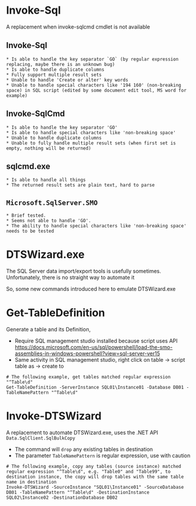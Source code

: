 # Invoke-Sql
A replacement when invoke-sqlcmd cmdlet is not available

## Invoke-Sql
    * Is able to handle the key separator `GO` (by regular expression replacing, maybe there is an unknown bug)
    * Is able to handle duplicate columns
    * Fully support multiple result sets
    * Unable to handle 'Create or alter' key words
    * Unable to handle special characters like '194 160' (non-breaking space) in SQL script (edited by some document edit tool, MS word for example)

## Invoke-SqlCmd
    * Is able to handle the key separator 'GO'
    * Is able to handle special characters like 'non-breaking space'
    * Unable to handle duplicate columns
    * Unable to fully handle multiple result sets (when first set is empty, nothing will be returned)

## sqlcmd.exe
    * Is able to handle all things
    * The returned result sets are plain text, hard to parse

## `Microsoft.SqlServer.SMO`
    * Brief tested. 
    * Seems not able to handle 'GO'.
    * The ability to handle special characters like 'non-breaking space' needs to be tested

# DTSWizard.exe
The SQL Server data import/export tools is usefully sometimes. Unfortunately, there is no straight way to automate it

So, some new commands introduced here to emulate DTSWizard.exe

# Get-TableDefinition
Generate a table and its Definition,

 - Require SQL management studio installed because script uses API https://docs.microsoft.com/en-us/sql/powershell/load-the-smo-assemblies-in-windows-powershell?view=sql-server-ver15
 - Same activity in SQL management studio, right click on table -> script table as -> create to

```
# The following example, get tables matched regular expression "^Table\d"
Get-TableDefinition -ServerInstance SQL01\Instance01 -Database DB01 -TableNamePattern "^Table\d"
```

# Invoke-DTSWizard
A replacement to automate DTSWizard.exe, uses the .NET API `Data.SqlClient.SqlBulkCopy`

 - The command will `drop` any existing tables in destination
 - The parameter `TableNamePattern` is regular expression, use with caution

```
# The following example, copy any tables (source instance) matched regular expression "^Table\d", e.g. "Table0" and "Table99", to destination instance, the copy will drop tables with the same table name in destination
Invoke-DTSWizard -SourceInstance "SQL01\Instance01" -SourceDatabase DB01 -TableNamePattern "^Table\d" -DestinationInstance SQL02\Instance02 -DestinationDatabase DB02
```
